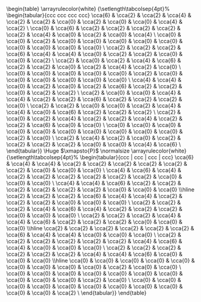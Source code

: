 \begin{table}
\arrayrulecolor{white}
{\setlength\tabcolsep{4pt}%
\begin{tabular}{ccc ccc ccc ccc}
\cca{6} & \cca{2} & \cca{2} & \cca{4} & \cca{2} & \cca{2} & \cca{0} & \cca{2} & \cca{0} & \cca{0} & \cca{4} & \cca{2} \\ 
\cca{0} & \cca{6} & \cca{2} & \cca{2} & \cca{2} & \cca{2} & \cca{2} & \cca{4} & \cca{0} & \cca{2} & \cca{0} & \cca{4} \\
\cca{0} & \cca{0} & \cca{2} & \cca{0} & \cca{0} & \cca{0} & \cca{0} & \cca{0} & \cca{0} & \cca{0} & \cca{0} & \cca{0} \\
\cca{2} & \cca{2} & \cca{2} & \cca{6} & \cca{4} & \cca{4} & \cca{0} & \cca{2} & \cca{2} & \cca{0} & \cca{0} & \cca{2} \\
\cca{2} & \cca{0} & \cca{2} & \cca{4} & \cca{6} & \cca{2} & \cca{2} & \cca{0} & \cca{2} & \cca{4} & \cca{2} & \cca{0} \\
\cca{0} & \cca{0} & \cca{0} & \cca{0} & \cca{0} & \cca{2} & \cca{0} & \cca{0} & \cca{0} & \cca{0} & \cca{0} & \cca{0} \\
\cca{4} & \cca{4} & \cca{0} & \cca{2} & \cca{0} & \cca{2} & \cca{6} & \cca{2} & \cca{2} & \cca{0} & \cca{2} & \cca{2} \\
\cca{2} & \cca{0} & \cca{0} & \cca{4} & \cca{4} & \cca{2} & \cca{2} & \cca{6} & \cca{2} & \cca{2} & \cca{2} & \cca{0} \\
\cca{2} & \cca{2} & \cca{0} & \cca{0} & \cca{2} & \cca{4} & \cca{4} & \cca{0} & \cca{6} & \cca{2} & \cca{2} & \cca{2} \\
\cca{2} & \cca{0} & \cca{2} & \cca{4} & \cca{2} & \cca{2} & \cca{4} & \cca{2} & \cca{2} & \cca{6} & \cca{0} & \cca{0} \\
\cca{0} & \cca{0} & \cca{0} & \cca{0} & \cca{0} & \cca{0} & \cca{0} & \cca{0} & \cca{0} & \cca{0} & \cca{2} & \cca{0} \\
\cca{2} & \cca{4} & \cca{2} & \cca{0} & \cca{2} & \cca{2} & \cca{2} & \cca{2} & \cca{0} & \cca{0} & \cca{4} & \cca{6} \\
\end{tabular}}
\Huge $\xmapsto{P}$ \normalsize
\arrayrulecolor{white}
{\setlength\tabcolsep{4pt}%
\begin{tabular}{ccc | ccc | ccc | ccc}
\cca{6} & \cca{4} & \cca{4} & \cca{2} & \cca{2} & \cca{2} & \cca{2} & \cca{2} & \cca{2} & \cca{0} & \cca{0} & \cca{0} \\
\cca{4} & \cca{6} & \cca{4} & \cca{2} & \cca{2} & \cca{2} & \cca{2} & \cca{2} & \cca{2} & \cca{0} & \cca{0} & \cca{0} \\
\cca{4} & \cca{4} & \cca{6} & \cca{2} & \cca{2} & \cca{2} & \cca{2} & \cca{2} & \cca{2} & \cca{0} & \cca{0} & \cca{0} \\\hline
\cca{2} & \cca{2} & \cca{2} & \cca{6} & \cca{4} & \cca{4} & \cca{2} & \cca{2} & \cca{2} & \cca{0} & \cca{0} & \cca{0} \\
\cca{2} & \cca{2} & \cca{2} & \cca{4} & \cca{6} & \cca{4} & \cca{2} & \cca{2} & \cca{2} & \cca{0} & \cca{0} & \cca{0} \\
\cca{2} & \cca{2} & \cca{2} & \cca{4} & \cca{4} & \cca{6} & \cca{2} & \cca{2} & \cca{2} & \cca{0} & \cca{0} & \cca{0} \\\hline
\cca{2} & \cca{2} & \cca{2} & \cca{2} & \cca{2} & \cca{2} & \cca{6} & \cca{4} & \cca{4} & \cca{0} & \cca{0} & \cca{0} \\
\cca{2} & \cca{2} & \cca{2} & \cca{2} & \cca{2} & \cca{2} & \cca{4} & \cca{6} & \cca{4} & \cca{0} & \cca{0} & \cca{0} \\
\cca{2} & \cca{2} & \cca{2} & \cca{2} & \cca{2} & \cca{2} & \cca{4} & \cca{4} & \cca{6} & \cca{0} & \cca{0} & \cca{0} \\\hline
\cca{0} & \cca{0} & \cca{0} & \cca{0} & \cca{0} & \cca{0} & \cca{0} & \cca{0} & \cca{0} & \cca{2} & \cca{0} & \cca{0} \\
\cca{0} & \cca{0} & \cca{0} & \cca{0} & \cca{0} & \cca{0} & \cca{0} & \cca{0} & \cca{0} & \cca{0} & \cca{2} & \cca{0} \\
\cca{0} & \cca{0} & \cca{0} & \cca{0} & \cca{0} & \cca{0} & \cca{0} & \cca{0} & \cca{0} & \cca{0} & \cca{0} & \cca{2} \\
\end{tabular}}
\end{table}